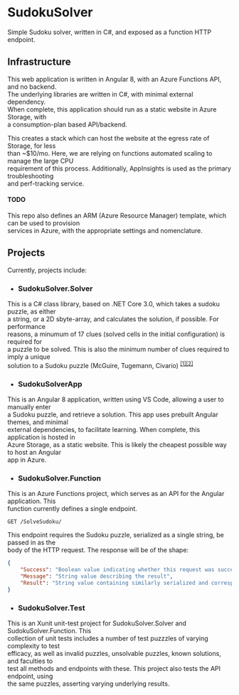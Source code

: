 # SudokuSolver

Simple Sudoku solver, written in C#, and exposed as a function HTTP endpoint.

## Infrastructure

This web application is written in Angular 8, with an Azure Functions API, and no backend.  
The underlying libraries are written in C#, with minimal external dependency.  
When complete, this application should run as a static website in Azure Storage, with  
a consumption-plan based API/backend.   

This creates a stack which can host the website at the egress rate of Storage, for less  
than ~$10/mo. Here, we are relying on functions automated scaling to manage the large CPU  
requirement of this process. Additionally, AppInsights is used as the primary troubleshooting  
and perf-tracking service.  

#### TODO
This repo also defines an ARM (Azure Resource Manager) template, which can be used to provision  
services in Azure, with the appropriate settings and nomenclature.

## Projects

Currently, projects include:  

* ### SudokuSolver.Solver

This is a C# class library, based on .NET Core 3.0, which takes a sudoku puzzle, as either  
a string, or a 2D sbyte-array, and calculates the solution, if possible. For performance  
reasons, a minumum of 17 clues (solved cells in the initial configuration) is required for  
a puzzle to be solved. This is also the minimum number of clues required to imply a unique  
solution to a Sudoku puzzle (McGuire, Tugemann, Civario) <sup>[[1]](https://arxiv.org/abs/1201.0749)[[2]](http://www.math.ie/checker.html)</sup>  

* ### SudokuSolverApp

This is an Angular 8 application, written using VS Code, allowing a user to manually enter  
a Sudoku puzzle, and retrieve a solution. This app uses prebuilt Angular themes, and minimal  
external dependencies, to facilitate learning. When complete, this application is hosted in  
Azure Storage, as a static website. This is likely the cheapest possible way to host an Angular  
app in Azure.

* ### SudokuSolver.Function

This is an Azure Functions project, which serves as an API for the Angular application. This  
function currently defines a single endpoint.

`GET /SolveSudoku/`

This endpoint requires the Sudoku puzzle, serialized as a single string, be passed in as the  
body of the HTTP request. The response will be of the shape:

```json
{
    "Success": "Boolean value indicating whether this request was successfully fulfilled",
    "Message": "String value describing the result",
    "Result": "String value containing similarly serialized and corresponding Sudoku solution, if possible"
}
```

* ### SudokuSolver.Test

This is an Xunit unit-test project for SudokuSolver.Solver and SudokuSolver.Function. This  
collection of unit tests includes a number of test puzzzles of varying complexity to test  
efficacy, as well as invalid puzzles, unsolvable puzzles, known solutions, and faculties to  
test all methods and endpoints with these. This project also tests the API endpoint, using  
the same puzzles, asserting varying underlying results.